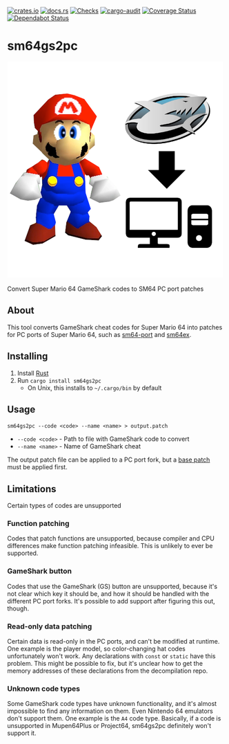 [![crates.io](https://img.shields.io/crates/v/sm64gs2pc)](https://crates.io/crates/sm64gs2pc)
[![docs.rs](https://docs.rs/sm64gs2pc/badge.svg)](https://docs.rs/sm64gs2pc)
[![Checks](https://github.com/sm64gs2pc/sm64gs2pc/workflows/Checks/badge.svg)](https://github.com/sm64gs2pc/sm64gs2pc/actions?query=workflow%3AChecks)
[![cargo-audit](https://github.com/sm64gs2pc/sm64gs2pc/workflows/cargo-audit/badge.svg)](https://github.com/sm64gs2pc/sm64gs2pc/actions?query=workflow%3Acargo-audit)
[![Coverage Status](https://coveralls.io/repos/github/sm64gs2pc/sm64gs2pc/badge.svg?branch=master)](https://coveralls.io/github/sm64gs2pc/sm64gs2pc?branch=master)
[![Dependabot Status](https://api.dependabot.com/badges/status?host=github&repo=sm64gs2pc/sm64gs2pc)](https://dependabot.com)

# sm64gs2pc

![logo](logo.png)

Convert Super Mario 64 GameShark codes to SM64 PC port patches

## About

This tool converts GameShark cheat codes for Super Mario 64 into patches for PC
ports of Super Mario 64, such as
[sm64-port](https://github.com/sm64-port/sm64-port) and
[sm64ex](https://github.com/sm64pc/sm64ex).

## Installing

1. Install [Rust](https://rustup.rs/)
2. Run `cargo install sm64gs2pc`
     * On Unix, this installs to `~/.cargo/bin` by default

## Usage

```
sm64gs2pc --code <code> --name <name> > output.patch
```
* `--code <code>` - Path to file with GameShark code to convert
* `--name <name>` - Name of GameShark cheat

The output patch file can be applied to a PC port fork, but a
[base patch](base-patches) must be applied first.

## Limitations

Certain types of codes are unsupported

### Function patching

Codes that patch functions are unsupported, because compiler and CPU differences
make function patching infeasible. This is unlikely to ever be supported.

### GameShark button

Codes that use the GameShark (GS) button are unsupported, because it's not clear
which key it should be, and how it should be handled with the different PC port
forks. It's possible to add support after figuring this out, though.

### Read-only data patching

Certain data is read-only in the PC ports, and can't be modified at runtime. One
example is the player model, so color-changing hat codes unfortunately won't
work. Any declarations with `const` or `static` have this problem. This might be
possible to fix, but it's unclear how to get the memory addresses of these
declarations from the decompilation repo.

### Unknown code types

Some GameShark code types have unknown functionality, and it's almost impossible
to find any information on them. Even Nintendo 64 emulators don't support them.
One example is the `A4` code type. Basically, if a code is unsupported in
Mupen64Plus or Project64, sm64gs2pc definitely won't support it.
